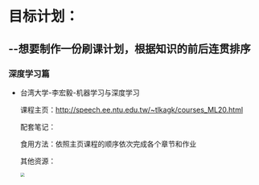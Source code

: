 # 目标计划：

## --想要制作一份刷课计划，根据知识的前后连贯排序

### 深度学习篇

- 台湾大学-李宏毅-机器学习与深度学习

  课程主页：http://speech.ee.ntu.edu.tw/~tlkagk/courses_ML20.html

  配套笔记：

  食用方法：依照主页课程的顺序依次完成各个章节和作业

  其他资源：

  <img src="G:\360MoveData\Users\根强\Desktop\CourseNeedToFinish\images\Snipaste_2020-05-14_21-34-39.jpg" style="zoom:50%;" />

